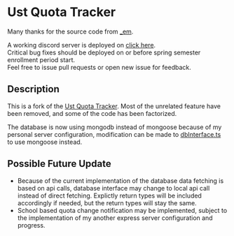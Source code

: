 # Ust Quota Tracker

Many thanks for the source code from [_em](https://github.com/henveloper).

A working discord server is deployed on [click here](https://discord.gg/Vwwj8vYKBd).  
Critical bug fixes should be deployed on or before spring semester enrollment period start.  
Feel free to issue pull requests or open new issue for feedback.

## Description

This is a fork of the [Ust Quota Tracker](https://github.com/henveloper/discord-ustquotatracker). Most of the unrelated feature have been removed, and some of the code has been factorized.

The database is now using mongodb instead of mongoose because of my personal server configuration, modification can be made to [dbInterface.ts](./src/database/dbInterface.ts) to use mongoose instead.

## Possible Future Update

- Because of the current implementation of the database data fetching is based on api calls, database interface may change to local api call instead of direct fetching. Explictly return types will be included accordingly if needed, but the return types will stay the same.
- School based quota change notification may be implemented, subject to the implementation of my another express server configuration and progress.
